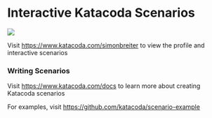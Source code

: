 # Interactive Katacoda Scenarios

[![](http://shields.katacoda.com/katacoda/simonbreiter/count.svg)](https://www.katacoda.com/simonbreiter "Get your profile on Katacoda.com")

Visit https://www.katacoda.com/simonbreiter to view the profile and interactive scenarios

### Writing Scenarios
Visit https://www.katacoda.com/docs to learn more about creating Katacoda scenarios

For examples, visit https://github.com/katacoda/scenario-example
